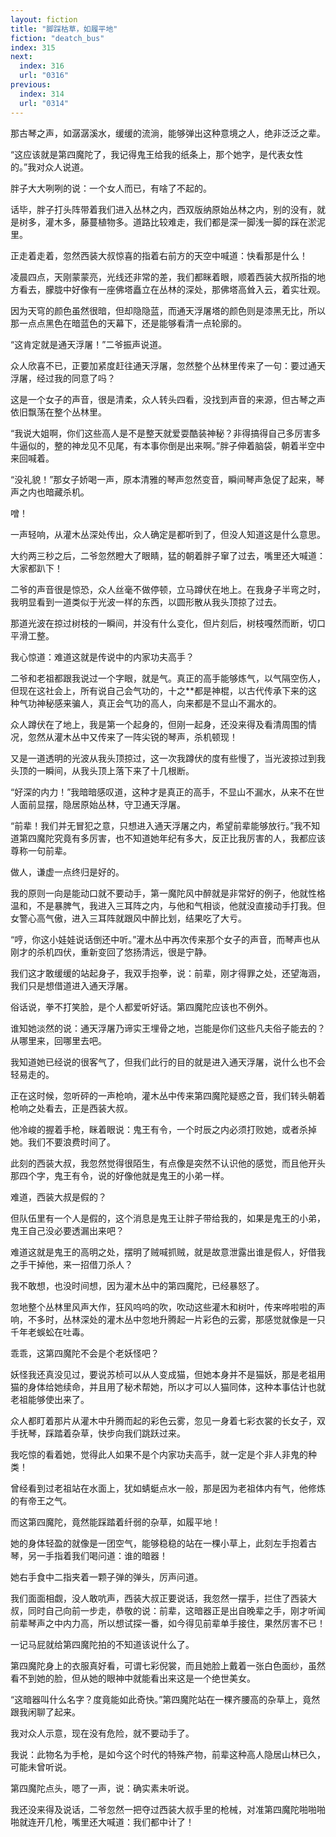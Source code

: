 ```yaml
---
layout: fiction
title: "脚踩枯草，如履平地"
fiction: "deatch_bus"
index: 315
next:
  index: 316
  url: "0316"
previous:
  index: 314
  url: "0314"
---
```

那古琴之声，如潺潺溪水，缓缓的流淌，能够弹出这种意境之人，绝非泛泛之辈。

“这应该就是第四魔陀了，我记得鬼王给我的纸条上，那个她字，是代表女性的。”我对众人说道。

胖子大大咧咧的说：一个女人而已，有啥了不起的。

话毕，胖子打头阵带着我们进入丛林之内，西双版纳原始丛林之内，别的没有，就是树多，灌木多，藤蔓植物多。道路比较难走，我们都是深一脚浅一脚的踩在淤泥里。

正走着走着，忽然西装大叔惊喜的指着右前方的天空中喊道：快看那是什么！

凌晨四点，天刚蒙蒙亮，光线还非常的差，我们都眯着眼，顺着西装大叔所指的地方看去，朦胧中好像有一座佛塔矗立在丛林的深处，那佛塔高耸入云，着实壮观。

因为天穹的颜色虽然很暗，但却隐隐蓝，而通天浮屠塔的颜色则是漆黑无比，所以那一点点黑色在暗蓝色的天幕下，还是能够看清一点轮廓的。

“这肯定就是通天浮屠！”二爷振声说道。

众人欣喜不已，正要加紧度赶往通天浮屠，忽然整个丛林里传来了一句：要过通天浮屠，经过我的同意了吗？

这是一个女子的声音，很是清柔，众人转头四看，没找到声音的来源，但古琴之声依旧飘荡在整个丛林里。

“我说大姐啊，你们这些高人是不是整天就爱耍酷装神秘？非得搞得自己多厉害多牛逼似的，整的神龙见不见尾，有本事你倒是出来啊。”胖子伸着脑袋，朝着半空中来回喊着。

“没礼貌！”那女子娇喝一声，原本清雅的琴声忽然变音，瞬间琴声急促了起来，琴声之内也暗藏杀机。

噌！

一声轻响，从灌木丛深处传出，众人确定是都听到了，但没人知道这是什么意思。

大约两三秒之后，二爷忽然瞪大了眼睛，猛的朝着胖子窜了过去，嘴里还大喊道：大家都趴下！

二爷的声音很是惊恐，众人丝毫不做停顿，立马蹲伏在地上。在我身子半弯之时，我明显看到一道类似于光波一样的东西，以圆形散从我头顶掠了过去。

那道光波在掠过树枝的一瞬间，并没有什么变化，但片刻后，树枝嘎然而断，切口平滑工整。

我心惊道：难道这就是传说中的内家功夫高手？

二爷和老祖都跟我说过一个字眼，就是气。真正的高手能够炼气，以气隔空伤人，但现在这社会上，所有说自己会气功的，十之**都是神棍，以古代传承下来的这种气功神秘感来骗人，真正会气功的高人，向来都是不显山不漏水的。

众人蹲伏在了地上，我是第一个起身的，但刚一起身，还没来得及看清周围的情况，忽然从灌木丛中又传来了一阵尖锐的琴声，杀机顿现！

又是一道透明的光波从我头顶掠过，这一次我蹲伏的度有些慢了，当光波掠过到我头顶的一瞬间，从我头顶上落下来了十几根断。

“好深的内力！”我暗暗感叹道，这种才是真正的高手，不显山不漏水，从来不在世人面前显摆，隐居原始丛林，守卫通天浮屠。

“前辈！我们并无冒犯之意，只想进入通天浮屠之内，希望前辈能够放行。”我不知道第四魔陀究竟有多厉害，也不知道她年纪有多大，反正比我厉害的人，我都应该尊称一句前辈。

做人，谦虚一点终归是好的。

我的原则一向是能动口就不要动手，第一魔陀风中醉就是非常好的例子，他就性格温和，不是暴脾气，我进入三耳阵之内，与他和气相谈，他就没直接动手打我。但女警心高气傲，进入三耳阵就跟风中醉比划，结果吃了大亏。

“哼，你这小娃娃说话倒还中听。”灌木丛中再次传来那个女子的声音，而琴声也从刚才的杀机四伏，重新变回了悠扬清远，很是宁静。

我们这才敢缓缓的站起身子，我双手抱拳，说：前辈，刚才得罪之处，还望海涵，我们只是想借道进入通天浮屠。

俗话说，拳不打笑脸，是个人都爱听好话。第四魔陀应该也不例外。

谁知她淡然的说：通天浮屠乃谛实王埋骨之地，岂能是你们这些凡夫俗子能去的？从哪里来，回哪里去吧。

我知道她已经说的很客气了，但我们此行的目的就是进入通天浮屠，说什么也不会轻易走的。

正在这时候，忽听砰的一声枪响，灌木丛中传来第四魔陀疑惑之音，我们转头朝着枪响之处看去，正是西装大叔。

他冷峻的握着手枪，眯着眼说：鬼王有令，一个时辰之内必须打败她，或者杀掉她。我们不要浪费时间了。

此刻的西装大叔，我忽然觉得很陌生，有点像是突然不认识他的感觉，而且他开头那四个字，鬼王有令，说的好像他就是鬼王的小弟一样。

难道，西装大叔是假的？

但队伍里有一个人是假的，这个消息是鬼王让胖子带给我的，如果是鬼王的小弟，鬼王自己没必要透漏出来吧？

难道这就是鬼王的高明之处，摆明了贼喊抓贼，就是故意泄露出谁是假人，好借我之手干掉他，来一招借刀杀人？

我不敢想，也没时间想，因为灌木丛中的第四魔陀，已经暴怒了。

忽地整个丛林里风声大作，狂风呜呜的吹，吹动这些灌木和树叶，传来哗啦啦的声响，不多时，丛林深处的灌木丛中忽地升腾起一片彩色的云雾，那感觉就像是一只千年老蜈蚣在吐毒。

乖乖，这第四魔陀不会是个老妖怪吧？

妖怪我还真没见过，要说苏桢可以从人变成猫，但她本身并不是猫妖，那是老祖用猫的身体给她续命，并且用了秘术帮她，所以才可以人猫同体，这种本事估计也就老祖能够使出来了。

众人都盯着那片从灌木中升腾而起的彩色云雾，忽见一身着七彩衣裳的长女子，双手抚琴，踩踏着杂草，快步向我们跳跃过来。

我吃惊的看着她，觉得此人如果不是个内家功夫高手，就一定是个非人非鬼的种类！

曾经看到过老祖站在水面上，犹如蜻蜓点水一般，那是因为老祖体内有气，他修炼的有帝王之气。

而这第四魔陀，竟然能踩踏着纤弱的杂草，如履平地！

她的身体轻盈的就像是一团空气，能够稳稳的站在一棵小草上，此刻左手抱着古琴，另一手指着我们喝问道：谁的暗器！

她右手食中二指夹着一颗子弹的弹头，厉声问道。

我们面面相觑，没人敢吭声，西装大叔正要说话，我忽然一摆手，拦住了西装大叔，同时自己向前一步走，恭敬的说：前辈，这暗器正是出自晚辈之手，刚才听闻前辈琴声之中内力高，所以想试探一番，如今得见前辈单手接住，果然厉害不已！

一记马屁就给第四魔陀拍的不知道该说什么了。

第四魔陀身上的衣服真好看，可谓七彩倪裳，而且她脸上戴着一张白色面纱，虽然看不到她的脸，但从她的眼神中就能看出来这是一个绝世美女。

“这暗器叫什么名字？度竟能如此奇快。”第四魔陀站在一棵齐腰高的杂草上，竟然跟我闲聊了起来。

我对众人示意，现在没有危险，就不要动手了。

我说：此物名为手枪，是如今这个时代的特殊产物，前辈这种高人隐居山林已久，可能未曾听说。

第四魔陀点头，嗯了一声，说：确实素未听说。

我还没来得及说话，二爷忽然一把夺过西装大叔手里的枪械，对准第四魔陀啪啪啪啪就连开几枪，嘴里还大喊道：我们都中计了！